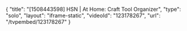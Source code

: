 {
    "title": "[1508443598] HSN | At Home: Craft Tool Organizer",
    "type": "solo",
    "layout": "iframe-static",
    "videoId": "123178267",
    "url": "\/tvpembed\/123178267"
}